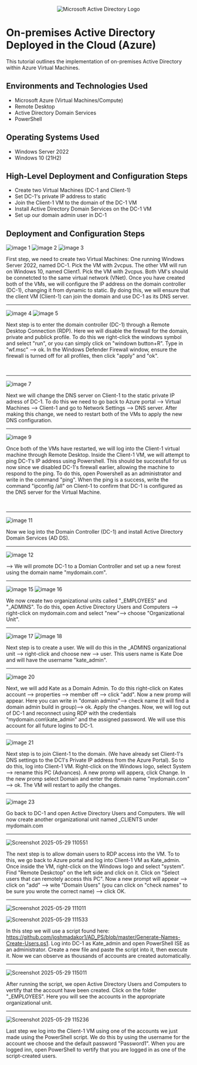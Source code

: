 <p align="center">
<img src="https://i.imgur.com/pU5A58S.png" alt="Microsoft Active Directory Logo"/>
</p>

<h1>On-premises Active Directory Deployed in the Cloud (Azure)</h1>
This tutorial outlines the implementation of on-premises Active Directory within Azure Virtual Machines.<br />


<h2>Environments and Technologies Used</h2>

- Microsoft Azure (Virtual Machines/Compute)
- Remote Desktop
- Active Directory Domain Services
- PowerShell

<h2>Operating Systems Used </h2>

- Windows Server 2022
- Windows 10 (21H2)

<h2>High-Level Deployment and Configuration Steps</h2>

- Create two Virtual Machines (DC-1 and Client-1)
- Set DC-1's private IP address to static
- Join the Client-1 VM to the domain of the DC-1 VM
- Install Active Directory Domain Services on the DC-1 VM
- Set up our domain admin user in DC-1


<h2>Deployment and Configuration Steps</h2>

<p>

![image 1](https://github.com/user-attachments/assets/505e55b3-712c-40ff-8f04-464a8ad203ce) ![image 2](https://github.com/user-attachments/assets/c679a690-617b-4257-85de-2e4100b54067) ![image 3](https://github.com/user-attachments/assets/e3596f2a-0ce6-4566-883c-f1cef5a889c4)







First step, we need to create two Virtual Machines: One running  Windows Server 2022, named DC-1. Pick the VM with 2vcpus. The other VM will run on Windows 10, named Client1. Pick the VM with 2vcpus. Both VM's should be connetcted to the same virtual network (VNet). 
Once you have created both of the VMs, we will configure the IP address on the domain controller (DC-1), changing it from dynamic to static. By doing this, we will ensure that the client VM (Client-1) can join the domain and use DC-1 as its DNS server.   

---


</p>
<p>
<p>
  
</p>
 
  ![image 4](https://github.com/user-attachments/assets/03f63707-045d-471e-adf6-478dfd56e17f) ![image 5](https://github.com/user-attachments/assets/7ccacb7e-b538-496b-bef1-565cfcd177c8)



Next step is to enter the domain controller (DC-1) through a Remote Desktop Connection (RDP). Here we will disable the firewall for the domain, private and publick profile. To do this we right-click the windows symbol and select "run", or you can simply click on "windown button+R". Type in "wf.msc" --> ok. 
In the Windows Defender Firewall window, ensure the firewall is turned off for all profiles, then click "apply" and "ok".  
</p>
<br />

---

![image 7](https://github.com/user-attachments/assets/9891a7df-1d0b-4a7e-b891-577823663064)


Next we will change the DNS server on Client-1 to the static private IP adress of DC-1. To do this we need to go back to Azure portal --> Virtual Machines --> Client-1 and go to Network Settings --> DNS server. After making this change, we need to restart both of the VMs to apply the new DNS configuration. 
<p>

---
  
</p>

![image 9](https://github.com/user-attachments/assets/271b55bf-4286-40b7-a9d5-b8559ec02f75)


<p>
Once both of the VMs have restarted, we will log into the Client-1 virtual machine through Remote Desktop. Inside the Client-1 VM, we will attempt to ping DC-1's IP address using Powershell. This should be successfull for us now since we disabled DC-1's firewall earlier, allowing the machine to respond to the ping. To do this, open Powershell as an administrator and write in the command "ping". When the ping is a success, write the command "ipconfig /all" on Client-1 to confirm that DC-1 is configured as the DNS server for the Virtual Machine.  
</p>
<br />

---

<p>

![image 11](https://github.com/user-attachments/assets/7e5bccc6-0745-45a5-92ee-e2710954e236)

Now we log into the Domain Controller (DC-1) and install Active Directory Domain Services (AD DS). 

---

![image 12](https://github.com/user-attachments/assets/49c3174b-e1b3-4c18-8f4b-2c476b2f5ce6)

--> We will promote DC-1 to a Domian Controller and set up a new forest using the domain name "mydomain.com". 

---


![image 15](https://github.com/user-attachments/assets/9dfdcf9a-4643-4d19-b7e9-4e3ebaacd671)
![image 16](https://github.com/user-attachments/assets/ebb6caf0-b7e1-4f9e-8f60-282eea11663a)

We now create two organizational units called "_EMPLOYEES" and "_ADMINS". To do this, open Active Directory Users and Computers --> right-click on mydomain.com and select "new"--> choose "Organizational Unit". 

---


![image 17](https://github.com/user-attachments/assets/e7975006-ef6c-43ba-8f96-251ed537a1a3)
![image 18](https://github.com/user-attachments/assets/eadcc633-0799-48a4-a54b-8d3404ffdc60)

Next step is to create a user. We will do this in the _ADMINS organizational unit --> right-click and choose new --> user. This users name is Kate Doe and will have the username "kate_admin".


---

![image 20](https://github.com/user-attachments/assets/323682e5-b769-4cf5-9906-6f4b9fe5b242)

Next, we will add Kate as a Domain Admin. To do this right-click on Kates account --> properties --> member off --> click "add". Now a new promp will appear. Here you can write in "domain admins"--> check name (it will find a domain admin build in group)--> ok. Apply the changes.
Now, we will log out of DC-1 and reconnect using RDP with the credentials "mydomain.com\kate_admin" and the assigned password. We will use this account for all future logins to DC-1. 

---


![image 21](https://github.com/user-attachments/assets/376650cc-9448-4b11-9e74-367cf0fb871f)


Next step is to join Client-1 to the domain. (We have already set Client-1's DNS settings to the DC1's Private IP address from the Azure Portal). So to do this, log into Client-1 VM. Right-click on the Windows logo, select System --> rename this PC (Advances). A new promp will appera, click Change. In the new promp select Domain and enter the domain name "mydomain.com" --> ok. The VM will restart to aplly the changes.

---


![image 23](https://github.com/user-attachments/assets/1e5cee8f-1397-431c-9a46-adf209dbc041)

Go back to DC-1 and open Active Directory Users and Computers. We will now create another organizational unit named _CLIENTS under mydomain.com

---

![Screenshot 2025-05-29 110551](https://github.com/user-attachments/assets/d5de3dfe-f145-4ec6-927c-7c0a95c09b5b)

The next step is to allow domain users to RDP access into the VM. To to this, we go back to Azure portal and log into Client-1 VM as Kate_admin. Once inside the VM, right-click on the Windows logo and select "system". Find "Remote Deskctop" on the left side and click on it. Click on "Select users that can remotely access this PC". 
Now a new prompt will appear --> click on "add" --> wite "Domain Users" (you can click on "check names" to be sure you wrote the correct name) --> click OK. 

---


![Screenshot 2025-05-29 111011](https://github.com/user-attachments/assets/c1b9599d-d9b9-4b2f-bf18-1b5aafa9ea07)


![Screenshot 2025-05-29 111533](https://github.com/user-attachments/assets/b97e4d5c-d8ac-4283-b4a3-c306bf14375a)

In this step we will use a script found here: https://github.com/joshmadakor1/AD_PS/blob/master/Generate-Names-Create-Users.ps1. 
Log into DC-1 as Kate_admin and open PowerShell ISE as an administrator. Create a new file and paste the script into it, then execute it. Now we can observe as thousands of accounts are created automatically. 

---


![Screenshot 2025-05-29 115011](https://github.com/user-attachments/assets/63c43d02-700e-4c27-98f5-605c3f60bfe0)

After running the script, we open Active Directory Users and Computers to vertify that the account have been created. Click on the folder "_EMPLOYEES". Here you will see the accounts in the appropriate organizational unit. 

---


![Screenshot 2025-05-29 115236](https://github.com/user-attachments/assets/d2b507f0-6b08-4ec9-b115-63223da66b41)

Last step we log into the Client-1 VM using one of the accounts we just made using the PowerShell script. We do this by using the username for the account we choose and the default password "Password1". When you are logged inn, open PowerShell to vertify that you are logged in as one of the script-created users.

















</p>
<p>
  
</p>
<br />
